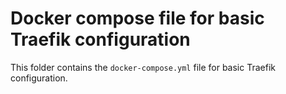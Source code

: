 # Docker compose file for basic Traefik configuration

This folder contains the `docker-compose.yml` file for basic Traefik configuration.
